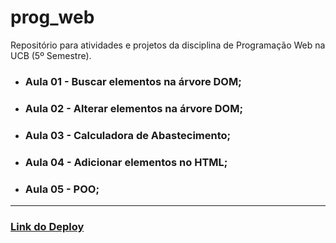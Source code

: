 # prog_web
Repositório para atividades e projetos da disciplina de Programação Web na UCB (5º Semestre).

- ### Aula 01 - Buscar elementos na árvore DOM;
- ### Aula 02 - Alterar elementos na árvore DOM;
- ### Aula 03 - Calculadora de Abastecimento;
- ### Aula 04 - Adicionar elementos no HTML;
- ### Aula 05 - POO;

---
### [Link do Deploy](https://progwebucb.netlify.app)